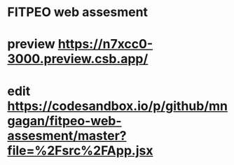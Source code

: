 # FITPEO web assesment

# preview https://n7xcc0-3000.preview.csb.app/

# edit https://codesandbox.io/p/github/mngagan/fitpeo-web-assesment/master?file=%2Fsrc%2FApp.jsx
